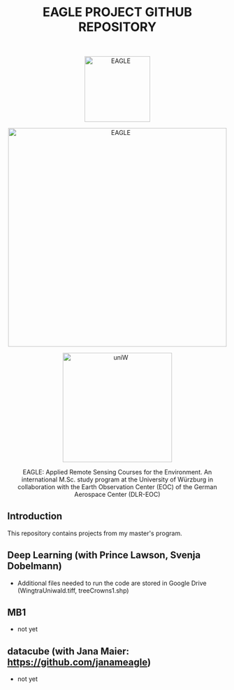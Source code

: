 <h1 align="center"> EAGLE PROJECT GITHUB REPOSITORY </h1> <br>
<p align="center">
  <a href="http://eagle-science.org/about/">
    <img alt="EAGLE" title="EAGLE" src="https://i0.wp.com/eagle-science.org/wp-content/uploads/2015/10/eagle_master_full_noText_bw_white-e1463595440895.png?resize=200%2C202" width="150">
  </a>
</p>
<p align="center">
  <a href="https://www.dlr.de/EN/Home/home_node.html">
    <img alt="EAGLE" title="EAGLE" src="http://www.pa.op.dlr.de/DFWind_PA/dlr_logo.png" width="500">
  </a>
</p>
<p align="center">
    <a href="https://www.uni-wuerzburg.de/startseite/">
    <img alt="uniW" title="uniW" src="https://www.uni-wuerzburg.de/typo3conf/ext/uw_sitepackage/Resources/Public/Images/uni-wuerzburg-logo.svg" width="250">
  </a>
</p>
<p align="center">
 EAGLE: Applied Remote Sensing Courses for the Environment. An international M.Sc. study program at the University of Würzburg in collaboration with the Earth Observation Center (EOC) of the German Aerospace Center (DLR-EOC)
</p>




## Introduction

This repository contains projects from my master's program. 


## Deep Learning (with Prince Lawson, Svenja Dobelmann)

* Additional files needed to run the code are stored in Google Drive (WingtraUniwald.tiff, treeCrowns1.shp) 








## MB1

* not yet


## datacube (with Jana Maier: https://github.com/janameagle)

* not yet
